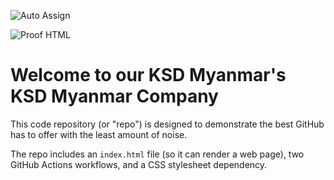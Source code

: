 ![Auto Assign](https://github.com/KSD-Lighter-Distribution/demo-repository/actions/workflows/auto-assign.yml/badge.svg)

![Proof HTML](https://github.com/KSD-Lighter-Distribution/demo-repository/actions/workflows/proof-html.yml/badge.svg)

# Welcome to our KSD Myanmar's KSD Myanmar Company
This code repository (or "repo") is designed to demonstrate the best GitHub has to offer with the least amount of noise.

The repo includes an `index.html` file (so it can render a web page), two GitHub Actions workflows, and a CSS stylesheet dependency.
